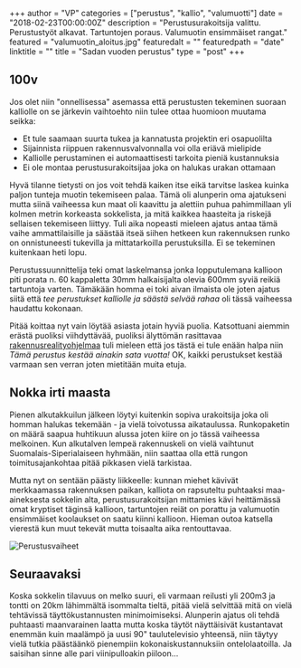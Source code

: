 +++
author = "VP"
categories = ["perustus", "kallio", "valumuotti"]
date = "2018-02-23T00:00:00Z"
description = "Perustusurakoitsija valittu. Perustustyöt alkavat. Tartuntojen poraus. Valumuotin ensimmäiset rangat."
featured = "valumuotin_aloitus.jpg"
featuredalt = ""
featuredpath = "date"
linktitle = ""
title = "Sadan vuoden perustus"
type = "post"
+++

## 100v

Jos olet niin "onnellisessa" asemassa että perustusten tekeminen suoraan kalliolle on se järkevin vaihtoehto niin tulee ottaa huomioon muutama seikka:

- Et tule saamaan suurta tukea ja kannatusta projektin eri osapuolilta
- Sijainnista riippuen rakennusvalvonnalla voi olla eriävä mielipide
- Kalliolle perustaminen ei automaattisesti tarkoita pieniä kustannuksia
- Ei ole montaa perustusurakoitsijaa joka on halukas urakan ottamaan

Hyvä tilanne tietysti on jos voit tehdä kaiken itse eikä tarvitse laskea kuinka paljon tunteja muotin tekemiseen palaa. Tämä oli alunperin oma ajatukseni mutta siinä vaiheessa kun maat oli kaavittu ja alettiin puhua pahimmillaan yli kolmen metrin korkeasta sokkelista, ja mitä kaikkea haasteita ja riskejä sellaisen tekemiseen liittyy. Tuli aika nopeasti mieleen ajatus antaa tämä vaihe ammattilaisille ja säästää itseä siihen hetkeen kun rakennuksen runko on onnistuneesti tukevilla ja mittatarkoilla perustuksilla. Ei se tekeminen kuitenkaan heti lopu.

Perustussuunnittelija teki omat laskelmansa jonka lopputulemana kallioon piti porata n. 60 kappaletta 30mm halkaisijalta olevia 600mm syviä reikiä tartuntoja varten. Tämäkään homma ei toki aivan ilmaista ole joten ajatus siitä että _tee perustukset kalliolle ja säästä selvää rahaa_ oli tässä vaiheessa haudattu kokonaan. 

Pitää koittaa nyt vain löytää asiasta jotain hyviä puolia. Katsottuani aiemmin erästä puoliksi viihdyttävää, puoliksi älyttömän rasittavaa [rakennusrealityohjelmaa](https://areena.yle.fi/1-4213260) tuli mieleen että jos tästä ei tule enään halpa niin _Tämä perustus kestää ainakin sata vuotta!_ OK, kaikki perustukset kestää varmaan sen verran joten mietitään muita etuja.

## Nokka irti maasta

Pienen alkutakkuilun jälkeen löytyi kuitenkin sopiva urakoitsija joka oli homman halukas tekemään - ja vielä toivotussa aikataulussa. Runkopaketin on määrä saapua huhtikuun alussa joten kiire on jo tässä vaiheessa melkoinen. Kun alkutalven lempeä rakennuskeli on vielä vaihtunut Suomalais-Siperialaiseen hyhmään, niin saattaa olla että rungon toimitusajankohtaa pitää pikkasen vielä tarkistaa.

Mutta nyt on sentään päästy liikkeelle: kunnan miehet kävivät merkkaamassa rakennuksen paikan, kalliota on rapsuteltu puhtaaksi maa-aineksesta sokkelin alta, perustusurakoitsijan mittamies kävi heittämässä omat kryptiset täginsä kallioon, tartuntojen reiät on porattu ja valumuotin ensimmäiset koolaukset on saatu kiinni kallioon. Hieman outoa katsella vierestä kun muut tekevät mutta toisaalta aika rentouttavaa.

![Perustusvaiheet](/img/2018/02/perustusvaiheet.jpg)

## Seuraavaksi

Koska sokkelin tilavuus on melko suuri, eli varmaan reilusti yli 200m3 ja tontti on 20km lähimmältä isommalta tieltä, pitää vielä selvittää mitä on vielä tehtävissä täyttökustannusten minimoimiseksi. Alunperin ajatus oli tehdä puhtaasti maanvarainen laatta mutta koska täytöt näyttäisivät kustantavat enemmän kuin maalämpö ja uusi 90" taulutelevisio yhteensä, niin täytyy vielä tutkia päästäänkö pienempiin kokonaiskustannuksiin ontelolaatoilla. Ja saisihan sinne alle pari viinipulloakin piiloon...




<div class="fb-comments" data-href="https://www.villapasila.com/blog/sadan-vuoden-perustus/" data-width="100%" data-numposts="5"></div>







